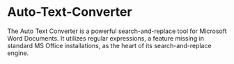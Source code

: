 # Auto-Text-Converter
The Auto Text Converter is a powerful search-and-replace tool for Microsoft Word Documents.  It utilizes regular expressions, a feature missing in standard MS Office installations, as the heart of its search-and-replace engine.  
